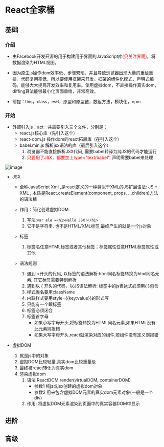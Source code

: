 # React全家桶

## 基础
### 介绍

* 由Facebook开发开源的用于构建用于界面的JavaScript库(<span style='color:red'>只关注界面</span>)，将数据渲染为HTML视图。
* 因为原生js操作dom效率低、步骤繁琐、并且导致浏览器出现大量的重绘重排，代码复用率低，所以要使用框架来开发。框架的组件化模式，声明式编码，能够大大提高开发效率和复用率。使用虚拟dom，不直接操作真实dom，diffing算法能够最小化页面重绘，非常高效。

* 前提：this，class，es6，原型和原型链，数组方法，模块化，npm

### 开始

- 外部引入js：act一共需要引入三个文件，分别是：
    - react.js核心库（先引入这个）
    - react-dom.js 操作dom的react拓展库（在引入这个）
    - babel.min.js 解析jsx语法的库（最后引入这个）
        1. 浏览器不能直接解析JSX代码, 需要babel转译为纯JS的代码才能运行
        2. <span style='color:red'>只要用了JSX，都要加上type="text/babel"</span>, 声明需要babel来处理

![image](https://api2.mubu.com/v3/document_image/defa3162-4483-41ae-9795-7848a52928ca-9596755.jpg)

* JSX

    * 全称JavaScript Xml ,是react定义的一种类似于XML的JS扩展语法: JS + XML , 本质是React.createElement(component, props, ...children)方法的语法糖

    - 作用：简化创建虚拟DOM
        1.  写法:```var ele =<h1>Hello JSX!</h1>```
        2. 它不是字符串, 也不是HTML/XML标签,最终产生的就是一个js对象

     - 标签
        1. 标签名任意HTML标签或者其他标签；标签属性任意HTML标签属性或其他

     - 语法规则
        1. 遇到 <开头的代码, 以标签的语法解析:html同名标签转换为html同名元素, 其它标签需要特别解析
        2. 遇到以 { 开头的代码，以JS语法解析: 标签中的js表达式必须用{ }包含
        3. 样式类名要用className
        4. 内联样式要用style={{key:value}}的形式写
        5. 只能有一个跟标签
        6. 标签必须闭合
        7. 标签首字母
            - 如果小写字母开头,将标签转换为HTML同名元素,如果HTML没有此元素则报错
            - 如果大写字母开头,react就渲染对应的组件,若组件没有定义则报错

* 虚拟DOM
    1. 就是js中的对象
    2. 虚拟DOM比较轻量,真实dom比较重量级
    3. 最终被react转化为真实dom
    4. 渲染虚拟dom
        1. 语法 ReactDOM.render(virtualDOM, containerDOM)
            - 参数1 纯js或jsx创建的虚拟dom对象
            - 参数2  用来包含虚拟DOM元素的真实dom元素对象(一般是一个div)
        2. 作用: 将虚拟DOM元素渲染到页面中的真实容器DOM中显示


## 进阶
## 高级